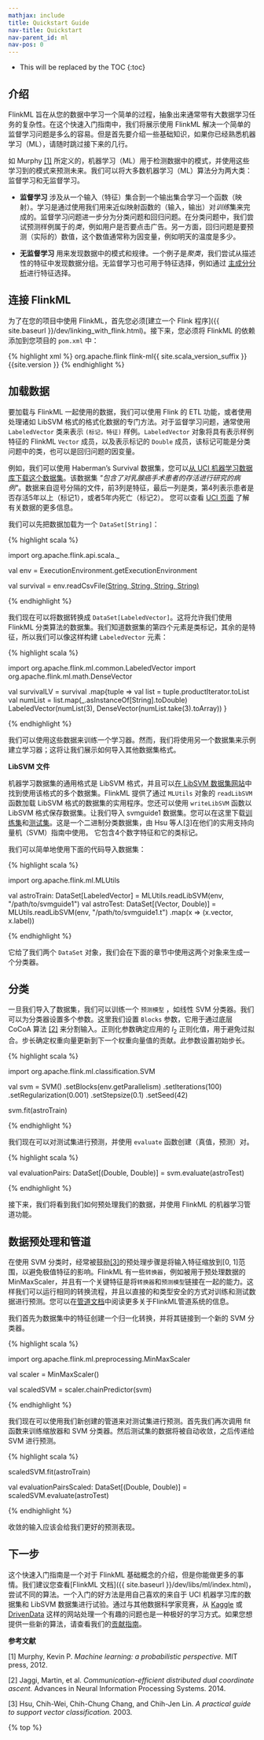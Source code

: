 ```yaml
---
mathjax: include
title: Quickstart Guide
nav-title: Quickstart
nav-parent_id: ml
nav-pos: 0
---
```

<!--
Licensed to the Apache Software Foundation (ASF) under one
or more contributor license agreements.  See the NOTICE file
distributed with this work for additional information
regarding copyright ownership.  The ASF licenses this file
to you under the Apache License, Version 2.0 (the
"License"); you may not use this file except in compliance
with the License.  You may obtain a copy of the License at

  http://www.apache.org/licenses/LICENSE-2.0

Unless required by applicable law or agreed to in writing,
software distributed under the License is distributed on an
"AS IS" BASIS, WITHOUT WARRANTIES OR CONDITIONS OF ANY
KIND, either express or implied.  See the License for the
specific language governing permissions and limitations
under the License.
-->

* This will be replaced by the TOC
{:toc}

## 介绍

FlinkML 旨在从您的数据中学习一个简单的过程，抽象出来通常带有大数据学习任务的复杂性。在这个快速入门指南中，我们将展示使用 FlinkML 解决一个简单的监督学习问题是多么的容易。但是首先要介绍一些基础知识，如果你已经熟悉机器学习（ML），请随时跳过接下来的几行。

如 Murphy [[1]](#murphy) 所定义的，机器学习（ML）用于检测数据中的模式，并使用这些学习到的模式来预测未来。我们可以将大多数机器学习（ML）算法分为两大类：监督学习和无监督学习。

* **监督学习** 涉及从一个输入（特征）集合到一个输出集合学习一个函数（映射）。学习是通过使用我们用来近似映射函数的（输入，输出）对*训练*集来完成的。监督学习问题进一步分为分类问题和回归问题。在分类问题中，我们尝试预测样例属于的*类*，例如用户是否要点击广告。另一方面，回归问题是要预测（实际的）数值，这个数值通常称为因变量，例如明天的温度是多少。

* **无监督学习** 用来发现数据中的模式和规律。一个例子是*聚类*，我们尝试从描述性的特征中发现数据分组。无监督学习也可用于特征选择，例如通过 [主成分分析](https://en.wikipedia.org/wiki/Principal_component_analysis)进行特征选择。

## 连接 FlinkML

为了在您的项目中使用 FlinkML，首先您必须[建立一个 Flink 程序]({{ site.baseurl }}/dev/linking_with_flink.html)。接下来，您必须将 FlinkML 的依赖添加到您项目的 `pom.xml` 中：

{% highlight xml %}
<dependency>
  <groupId>org.apache.flink</groupId>
  <artifactId>flink-ml{{ site.scala_version_suffix }}</artifactId>
  <version>{{site.version }}</version>
</dependency>
{% endhighlight %}

## 加载数据

要加载与 FlinkML 一起使用的数据，我们可以使用 Flink 的 ETL 功能，或者使用处理诸如 LibSVM 格式的格式化数据的专门方法。对于监督学习问题，通常使用 `LabeledVector` 类来表示 `(标记，特征)` 样例。`LabeledVector` 对象将具有表示样例特征的 FlinkML `Vector` 成员，以及表示标记的 `Double` 成员，该标记可能是分类问题中的类，也可以是回归问题的因变量。

例如，我们可以使用 Haberman’s Survival 数据集，您可以[从 UCI 机器学习数据库下载这个数据集](http://archive.ics.uci.edu/ml/machine-learning-databases/haberman/haberman.data)。该数据集 *"包含了对乳腺癌手术患者的存活进行研究的病例"*。数据来自逗号分隔的文件，前3列是特征，最后一列是类，第4列表示患者是否存活5年以上（标记1），或者5年内死亡（标记2）。 您可以查看 [UCI 页面](https://archive.ics.uci.edu/ml/datasets/Haberman%27s+Survival) 了解有关数据的更多信息。

我们可以先把数据加载为一个 `DataSet[String]`：

{% highlight scala %}

import org.apache.flink.api.scala._

val env = ExecutionEnvironment.getExecutionEnvironment

val survival = env.readCsvFile[(String, String, String, String)]("/path/to/haberman.data")

{% endhighlight %}

我们现在可以将数据转换成 `DataSet[LabeledVector]`。这将允许我们使用 FlinkML 分类算法的数据集。我们知道数据集的第四个元素是类标记，其余的是特征，所以我们可以像这样构建 `LabeledVector` 元素：

{% highlight scala %}

import org.apache.flink.ml.common.LabeledVector
import org.apache.flink.ml.math.DenseVector

val survivalLV = survival
  .map{tuple =>
    val list = tuple.productIterator.toList
    val numList = list.map(_.asInstanceOf[String].toDouble)
    LabeledVector(numList(3), DenseVector(numList.take(3).toArray))
  }

{% endhighlight %}

我们可以使用这些数据来训练一个学习器。然而，我们将使用另一个数据集来示例建立学习器；这将让我们展示如何导入其他数据集格式。

**LibSVM 文件**

机器学习数据集的通用格式是 LibSVM 格式，并且可以[在 LibSVM 数据集网站](http://www.csie.ntu.edu.tw/~cjlin/libsvmtools/datasets/)中找到使用该格式的多个数据集。FlinkML 提供了通过 `MLUtils` 对象的 `readLibSVM` 函数加载 LibSVM 格式的数据集的实用程序。您还可以使用 `writeLibSVM` 函数以 LibSVM 格式保存数据集。让我们导入 svmguide1 数据集。您可以在这里下载[训练集](http://www.csie.ntu.edu.tw/~cjlin/libsvmtools/datasets/binary/svmguide1)和[测试集](http://www.csie.ntu.edu.tw/~cjlin/libsvmtools/datasets/binary/svmguide1.t)。这是一个二进制分类数据集，由 Hsu 等人[[3]](#hsu)在他们的实用支持向量机（SVM）指南中使用。 它包含4个数字特征和它的类标记。

我们可以简单地使用下面的代码导入数据集：

{% highlight scala %}

import org.apache.flink.ml.MLUtils

val astroTrain: DataSet[LabeledVector] = MLUtils.readLibSVM(env, "/path/to/svmguide1")
val astroTest: DataSet[(Vector, Double)] = MLUtils.readLibSVM(env, "/path/to/svmguide1.t")
      .map(x => (x.vector, x.label))

{% endhighlight %}

它给了我们两个 `DataSet` 对象，我们会在下面的章节中使用这两个对象来生成一个分类器。

## 分类

一旦我们导入了数据集，我们可以训练一个 `预测模型` ，如线性 SVM 分类器。我们可以为分类器设置多个参数。这里我们设置 `Blocks` 参数，它用于通过底层 CoCoA 算法 [[2]](#jaggi) 来分割输入。正则化参数确定应用的 $l_2$ 正则化值，用于避免过拟合。步长确定权重向量更新到下一个权重向量值的贡献。此参数设置初始步长。

{% highlight scala %}

import org.apache.flink.ml.classification.SVM

val svm = SVM()
  .setBlocks(env.getParallelism)
  .setIterations(100)
  .setRegularization(0.001)
  .setStepsize(0.1)
  .setSeed(42)

svm.fit(astroTrain)

{% endhighlight %}

我们现在可以对测试集进行预测，并使用 `evaluate` 函数创建（真值，预测）对。

{% highlight scala %}

val evaluationPairs: DataSet[(Double, Double)] = svm.evaluate(astroTest)

{% endhighlight %}

接下来，我们将看到我们如何预处理我们的数据，并使用 FlinkML 的机器学习管道功能。

## 数据预处理和管道

在使用 SVM 分类时，经常被鼓励[[3]](#hsu)的预处理步骤是将输入特征缩放到[0, 1]范围，以避免极值特征的影响。FlinkML 有一些`转换器`，例如被用于预处理数据的 MinMaxScaler，并且有一个关键特征是将`转换器`和`预测模型`链接在一起的能力。这样我们可以运行相同的转换流程，并且以直接的和类型安全的方式对训练和测试数据进行预测。您可以在[管道文档](pipelines.html)中阅读更多关于FlinkML管道系统的信息。

我们首先为数据集中的特征创建一个归一化转换，并将其链接到一个新的 SVM 分类器。

{% highlight scala %}

import org.apache.flink.ml.preprocessing.MinMaxScaler

val scaler = MinMaxScaler()

val scaledSVM = scaler.chainPredictor(svm)

{% endhighlight %}

我们现在可以使用我们新创建的管道来对测试集进行预测。首先我们再次调用 fit 函数来训练缩放器和 SVM 分类器。然后测试集的数据将被自动收敛，之后传递给 SVM 进行预测。

{% highlight scala %}

scaledSVM.fit(astroTrain)

val evaluationPairsScaled: DataSet[(Double, Double)] = scaledSVM.evaluate(astroTest)

{% endhighlight %}

收敛的输入应该会给我们更好的预测表现。

## 下一步

这个快速入门指南是一个对于 FlinkML 基础概念的介绍，但是你能做更多的事情。我们建议您查看[FlinkML 文档]({{ site.baseurl }}/dev/libs/ml/index.html)，尝试不同的算法。一个入门的好方法是用自己喜欢的来自于 UCI 机器学习库的数据集和 LibSVM 数据集进行试验。通过与其他数据科学家竞赛，从 [Kaggle](https://www.kaggle.com) 或 [DrivenData](http://www.drivendata.org/) 这样的网站处理一个有趣的问题也是一种极好的学习方式。如果您想提供一些新的算法，请查看我们的[贡献指南](contribution_guide.html)。

**参考文献**

<a name="murphy"></a>[1] Murphy, Kevin P. *Machine learning: a probabilistic perspective.* MIT
press, 2012.

<a name="jaggi"></a>[2] Jaggi, Martin, et al. *Communication-efficient distributed dual
coordinate ascent.* Advances in Neural Information Processing Systems. 2014.

<a name="hsu"></a>[3] Hsu, Chih-Wei, Chih-Chung Chang, and Chih-Jen Lin.
 *A practical guide to support vector classification.* 2003.

{% top %}
